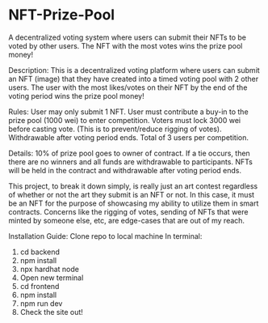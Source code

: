 # NFT-Prize-Pool

A decentralized voting system where users can submit their NFTs to be voted by other users. The NFT with the most votes wins the prize pool money!

Description:
This is a decentralized voting platform where users can submit an NFT (image) that they have created into a timed voting pool with 2 other users.
The user with the most likes/votes on their NFT by the end of the voting period wins the prize pool money!

Rules:
User may only submit 1 NFT.
User must contribute a buy-in to the prize pool (1000 wei) to enter competition.
Voters must lock 3000 wei before casting vote. (This is to prevent/reduce rigging of votes). Withdrawable after voting period ends.
Total of 3 users per competition.

Details:
10% of prize pool goes to owner of contract. If a tie occurs, then there are no winners and all funds are withdrawable to participants. NFTs will be held in the contract and withdrawable after voting period ends.

This project, to break it down simply, is really just an art contest regardless of whether or not the art they submit is an NFT or not. In this case, it must be an NFT for the purpose of showcasing my ability to utilize them in smart contracts. Concerns like the rigging of votes, sending of NFTs that were minted by someone else, etc, are edge-cases that are out of my reach.

Installation Guide:
Clone repo to local machine
In terminal:
  1) cd backend
  2) npm install
  3) npx hardhat node
  4) Open new terminal
  5) cd frontend
  6) npm install
  7) npm run dev
  8) Check the site out!

  
